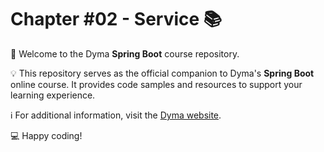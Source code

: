# Chapter #02 - Service 📚

👋 Welcome to the Dyma **Spring Boot** course repository.

💡 This repository serves as the official companion to Dyma's **Spring Boot** online course.
It provides code samples and resources to support your learning experience.

ℹ️ For additional information, visit the [Dyma website](https://dyma.fr/formations/spring-boot).

💻 Happy coding!